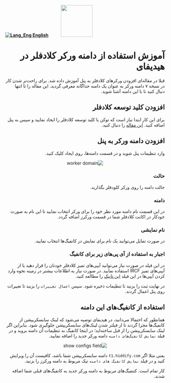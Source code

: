 [**![Lang_Eng](https://user-images.githubusercontent.com/125398461/229074810-599bd7f9-0bc1-44a9-b76e-90bf7e182314.png) English**](https://github.com/hiddify/hiddify-config/wiki/Quick-Installation-on-Microsoft-Azure)&nbsp;&nbsp;&nbsp;&nbsp;&nbsp;&nbsp;&nbsp;&nbsp;&nbsp;&nbsp;<a href="https://github.com/hiddify/hiddify-config/wiki/%D9%87%D9%85%D9%87-%D8%A2%D9%85%D9%88%D8%B2%D8%B4%E2%80%8C%D9%87%D8%A7-%D9%88-%D9%88%DB%8C%D8%AF%D8%A6%D9%88%D9%87%D8%A7"><img width="100" src="https://github.com/hiddify/hiddify-config/assets/125398461/3704cd84-eee6-4c45-abe7-3c02936bbebb" /></a>

<div dir="rtl" markdown="1">

# آموزش استفاده از دامنه ورکر کلادفلر در هیدیفای
قبلا در مقاله‌ای افزودن ورکرهای کلادفلر به پنل آموزش داده شد. برای راحت‌تر شدن کار در نسخه ۷ دامنه ورکر به عنوان یک دامنه جداگانه معرفی گردید. این مقاله را تا انتها دنبال کنید تا با این دامنه آشنا شوید.

## افزودن کلید توسعه کلادفلر
برای این کار ابتدا نیاز است که توکن یا کلید توسعه کلادفلر را ایجاد نمایید و سپس به پنل اضافه کنید. [این مقاله](https://github.com/hiddify/hiddify-config/wiki/%DA%AF%D8%B1%D9%81%D8%AA%D9%86-%DA%A9%D9%84%DB%8C%D8%AF-%D8%AA%D9%88%D8%B3%D8%B9%D9%87-%DA%A9%D9%84%D9%88%D8%AF%D9%81%D9%84%D8%B1) را دنبال کنید.

## افزودن دامنه ورکر به پنل
وارد تنظیمات پنل شوید و در قسمت دامنه‌ها، روی ایجاد کلیک کنید.

<div align=center>

![worker domain](https://github.com/hiddify/hiddify-config/assets/125398461/f8fedbce-1a2e-41d9-b64b-b6f45eaae6fd)
</div>


### حالت
حالت دامنه را روی ورکر کلودفلر بگذارید.
### دامنه
در این قسمت نام دامنه مورد نظر خود را برای ورکر انتخاب نمایید تا این نام به صورت خودکار در اکانت کلادفلر شما در قسمت ورکرز اضافه گردد.

### نام نمایشی
در صورت تمایل می‌توانید یک نام برای نمایش در کانفیگ‌ها انتخاب نمایید.

### اجبار به استفاده‌ از آی پی‌های زیر برای کانفیگ  
در این فیلد در صورت نیاز می‌توانید آیپی‌های تمیز کلادفلر خودتان را قرار دهید یا از آیپی‌های تمیز IRCF استفاده نمایید. در صورت نیاز به اطلاعات بیشتر در زمینه نحوه وارد کردن آیپی‌ها در این فیلد [این تاپیک](https://github.com/hiddify/hiddify-config/discussions/2009) را مطالعه کنید.

در نهایت ثبت را بزنید تا تنظیمات ذخیره شود. سپس `اعمال تغییرات` را بزنید تا تغییرات روی پنل اعمال گردند.

## استفاده از کانفیگ‌های این دامنه
همانطور که احتمالا می‌دانید، در هیدیفای توصیه می‌شود که لینک سابسکریپشن از کانفیگ‌ها مجزا گردند تا از فیلتر شدن لینک‌های سابسکریپشن جلوگیری شود. بنابراین اگر لینک سابسکریپشن را از قبل ساخته‌اید؛ در اینجا کانفیگ به تنظیمات آن دامنه بروید و در فیلد `نمایش کانفیگ‌های دامنه` دامنه ورکر جدید را اضافه نمایید.


<div align=center>

![show configs field](https://github.com/hiddify/hiddify-config/assets/125398461/4418449b-2760-4a6e-a174-5ad0947af369)
</div>

یعنی مثلا اگر `t1.hiddify.com`  دامنه سابسکریپشن شما باشد، کافیست آن را ویرایش کنید و در فیلد `نمایش کانفیگ های دامنه` تیک مربوط به دامنه ورکرز را بزنید.


کار تمام است. کتنفیگ‌های مربوط به دامنه ورکر جدید به کانفیگ‌های قبلی شما اضافه شدند.